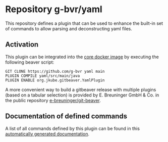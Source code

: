 # Repository g-bvr/yaml

This repository defines a plugin that can be used to enhance the built-in set of commands
to allow parsing and deconstructing yaml files.

## Activation

This plugin can be integrated into the [core docker image](https://hub.docker.com/r/gitbeaver/core/tags)
by executing the following beaver script:

```
GIT CLONE https://github.com/g-bvr yaml main
PLUGIN COMPILE yaml/src/main/java
PLUGIN ENABLE org.jkube.gitbeaver.YamlPlugin
```

A more convenient way to build a gitbeaver release with multiple
plugins (based on a tabular selection)
is provided by E. Breuninger GmbH & Co. in the public repository
[e-breuninger/git-beaver](https://github.com/e-breuninger/git-beaver).

## Documentation of defined commands

A list of all commands defined by this plugin can be found in this [automatically generated documentation](https://htmlpreview.github.io/?https://raw.githubusercontent.com/g-bvr/yaml/main/doc/YamlPlugin.html). 
